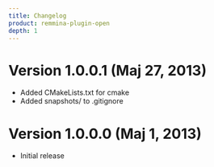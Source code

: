 ```yaml
---
title: Changelog
product: remmina-plugin-open
depth: 1
---
```


# Version 1.0.0.1 (Maj 27, 2013)
* Added CMakeLists.txt for cmake
* Added snapshots/ to .gitignore

# Version 1.0.0.0 (Maj 1, 2013)
* Initial release
